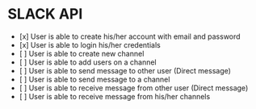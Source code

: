 # SLACK API

-    [x] User is able to create his/her account with email and password
-    [x] User is able to login his/her credentials
-    [ ] User is able to create new channel
-    [ ] User is able to add users on a channel
-    [ ] User is able to send message to other user (Direct message)
-    [ ] User is able to send message to a channel
-    [ ] User is able to receive message from other user (Direct message)
-    [ ] User is able to receive message from his/her channels

